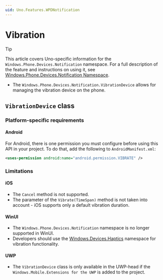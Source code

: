 ```yaml
---
uid: Uno.Features.WPDNotification
---
```


# Vibration

> [!TIP]
> This article covers Uno-specific information for the `Windows.Phone.Devices.Notification` namespace. For a full description of the feature and instructions on using it, see [Windows.Phone.Devices.Notification Namespace](https://learn.microsoft.com/uwp/api/windows.phone.devices.notification).

- The `Windows.Phone.Devices.Notification.VibrationDevice` allows for managing the vibration device on the phone.

## `VibrationDevice` class

### Platform-specific requirements

#### Android

For Android, there is one permission you must configure before using this API in your project. To do that, add the following to `AndroidManifest.xml`:

```xml
<uses-permission android:name="android.permission.VIBRATE" />
```

### Limitations

#### iOS

- The `Cancel` method is not supported.
- The parameter of the `Vibrate(TimeSpan)` method is not taken into account - iOS supports only a default vibration duration.

#### WinUI

- The `Windows.Phone.Devices.Notification` namespace is no longer supported in WinUI.
- Developers should use the [Windows.Devices.Haptics](xref:Uno.Features.WDHaptics) namespace for vibration functionality.

#### UWP

- The `VibrationDevice` class is only available in the UWP-head if the `Windows.Mobile.Extensions for the UWP` is added to the project.
